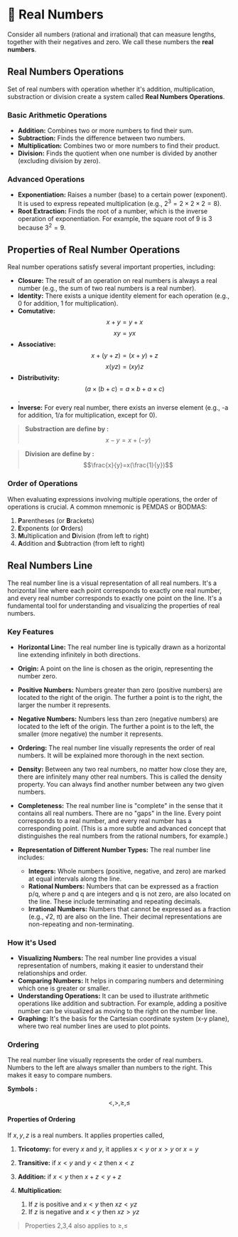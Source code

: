 # 🔢 Real Numbers
Consider all numbers (rational and irrational) that can measure lengths, together with their negatives and zero. 
We call these numbers the **real numbers**.

## Real Numbers Operations
Set of real numbers with operation whether it's addition, multiplication, substraction or division create a system called **Real Numbers Operations**.

### Basic Arithmetic Operations

- **Addition:** Combines two or more numbers to find their sum. 
- **Subtraction:** Finds the difference between two numbers. 
- **Multiplication:** Combines two or more numbers to find their product.
- **Division:** Finds the quotient when one number is divided by another (excluding division by zero). 

### Advanced Operations

- **Exponentiation:** Raises a number (base) to a certain power (exponent). It is used to express repeated multiplication (e.g., $2^3 = 2 × 2 × 2 = 8$).
- **Root Extraction:** Finds the root of a number, which is the inverse operation of exponentiation. For example, the square root of $9$ is $3$ because $3^2 = 9$.

## Properties of Real Number Operations

Real number operations satisfy several important properties, including:

- **Closure:** The result of an operation on real numbers is always a real number (e.g., the sum of two real numbers is a real number).
- **Identity:** There exists a unique identity element for each operation (e.g., 0 for addition, 1 for multiplication).
- **Comutative:** $$x+y=y+x$$ $$xy=yx$$
- **Associative:** $$x+(y+z)=(x+y)+z$$ $$x(yz)=(xy)z$$
- **Distributivity:** $$(a × (b + c) = a × b + a × c)$$.
- **Inverse:** For every real number, there exists an inverse element (e.g., -a for addition, 1/a for multiplication, except for 0).

> **Substraction are define by :**
> $$x-y=x+(-y)$$


> **Division are define by :**
> $$\frac{x}{y}=x(\frac{1}{y})$$


### Order of Operations

When evaluating expressions involving multiple operations, the order of operations is crucial. A common mnemonic is PEMDAS or BODMAS:

1.  **P**arentheses (or **B**rackets)
2.  **E**xponents (or **O**rders)
3.  **M**ultiplication and **D**ivision (from left to right)
4.  **A**ddition and **S**ubtraction (from left to right)

## Real Numbers Line

The real number line is a visual representation of all real numbers. 
It's a horizontal line where each point corresponds to exactly one real number, and every real number corresponds to exactly one point on the line. 
It's a fundamental tool for understanding and visualizing the properties of real numbers.

### Key Features

- **Horizontal Line:** The real number line is typically drawn as a horizontal line extending infinitely in both directions.

- **Origin:** A point on the line is chosen as the origin, representing the number zero.

- **Positive Numbers:** Numbers greater than zero (positive numbers) are located to the right of the origin. The further a point is to the right, the larger the number it represents.

- **Negative Numbers:** Numbers less than zero (negative numbers) are located to the left of the origin. The further a point is to the left, the smaller (more negative) the number it represents.

- **Ordering:** The real number line visually represents the order of real numbers. It will be explained more thorough in the next section.

- **Density:** Between any two real numbers, no matter how close they are, there are infinitely many other real numbers. This is called the density property. You can always find another number between any two given numbers.

- **Completeness:** The real number line is "complete" in the sense that it contains all real numbers. There are no "gaps" in the line. Every point corresponds to a real number, and every real number has a corresponding point. (This is a more subtle and advanced concept that distinguishes the real numbers from the rational numbers, for example.)

- **Representation of Different Number Types:** The real number line includes:
    - **Integers:** Whole numbers (positive, negative, and zero) are marked at equal intervals along the line.
    - **Rational Numbers:** Numbers that can be expressed as a fraction p/q, where p and q are integers and q is not zero, are also located on the line. These include terminating and repeating decimals.
    - **Irrational Numbers:** Numbers that cannot be expressed as a fraction (e.g., √2, π) are also on the line. Their decimal representations are non-repeating and non-terminating.

### How it's Used

- **Visualizing Numbers:** The real number line provides a visual representation of numbers, making it easier to understand their relationships and order.
- **Comparing Numbers:** It helps in comparing numbers and determining which one is greater or smaller.
- **Understanding Operations:** It can be used to illustrate arithmetic operations like addition and subtraction. For example, adding a positive number can be visualized as moving to the right on the number line.
- **Graphing:** It's the basis for the Cartesian coordinate system (x-y plane), where two real number lines are used to plot points.

### Ordering
The real number line visually represents the order of real numbers. 
Numbers to the left are always smaller than numbers to the right. 
This makes it easy to compare numbers.

**Symbols :**

$$<,>,\geq,\leq$$

#### Properties of Ordering
If $x,y,z$ is a real numbers. It  applies properties called, 

1. **Tricotomy:** for every $x$ and $y$, it applies $x<y$ or $x>y$ or $x=y$
 
2. **Transitive:** if $x<y$ and $y<z$ then $x<z$

3. **Addition:** if $x<y$ then $x+z<y+z$

4. **Multiplication:** 
   1. If $z$ is positive and $x<y$ then $xz<yz$
   2. If $z$ is negative and $x<y$ then $xz>yz$

> Properties 2,3,4 also applies to $\geq,\leq$